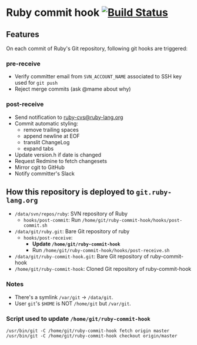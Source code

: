 # Ruby commit hook [![Build Status](https://travis-ci.com/ruby/ruby-commit-hook.svg?branch=master)](https://travis-ci.com/ruby/ruby-commit-hook)

## Features

On each commit of Ruby's Git repository, following git hooks are triggered:

### pre-receive

* Verify committer email from `SVN_ACCOUNT_NAME` associated to SSH key used for `git push`
* Reject merge commits (ask @mame about why)

### post-receive

* Send notification to ruby-cvs@ruby-lang.org
* Commit automatic styling:
  * remove trailing spaces
  * append newline at EOF
  * translit ChangeLog
  * expand tabs
* Update version.h if date is changed
* Request Redmine to fetch changesets
* Mirror cgit to GitHub
* Notify committer's Slack

## How this repository is deployed to `git.ruby-lang.org`

* `/data/svn/repos/ruby`: SVN repository of Ruby
  * `hooks/post-commit`: Run `/home/git/ruby-commit-hook/hooks/post-commit.sh`
* `/data/git/ruby.git`: Bare Git repository of ruby
  * `hooks/post-receive`:
     * **Update `/home/git/ruby-commit-hook`**
     * Run `/home/git/ruby-commit-hook/hooks/post-receive.sh`
* `/data/git/ruby-commit-hook.git`: Bare Git repository of ruby-commit-hook
* `/home/git/ruby-commit-hook`: Cloned Git repository of ruby-commit-hook

### Notes

* There's a symlink `/var/git` -> `/data/git`.
* User `git`'s `$HOME` is NOT `/home/git` but `/var/git`.

### Script used to update `/home/git/ruby-commit-hook`

```
/usr/bin/git -C /home/git/ruby-commit-hook fetch origin master
/usr/bin/git -C /home/git/ruby-commit-hook checkout origin/master
```
